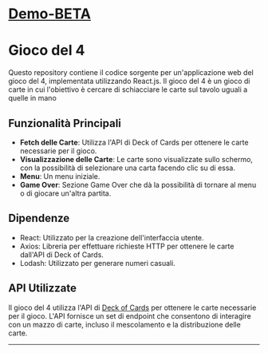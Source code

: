 # [Demo-BETA](https://sf4nu.github.io/react-gioco-di-carte-con-api/)

# Gioco del 4

Questo repository contiene il codice sorgente per un'applicazione web del gioco del 4, implementata utilizzando React.js. Il gioco del 4 è un gioco di carte in cui l'obiettivo è cercare di schiacciare le carte sul tavolo uguali a quelle in mano

## Funzionalità Principali
- **Fetch delle Carte**: Utilizza l'API di Deck of Cards per ottenere le carte necessarie per il gioco.
- **Visualizzazione delle Carte**: Le carte sono visualizzate sullo schermo, con la possibilità di selezionare una carta facendo clic su di essa.
- **Menu**: Un menu iniziale.
- **Game Over**: Sezione Game Over che dà la possibilità di tornare al menu o di giocare un'altra partita.
  

## Dipendenze
- React: Utilizzato per la creazione dell'interfaccia utente.
- Axios: Libreria per effettuare richieste HTTP per ottenere le carte dall'API di Deck of Cards.
- Lodash: Utilizzato per generare numeri casuali.

## API Utilizzate
Il gioco del 4 utilizza l'API di [Deck of Cards](https://deckofcardsapi.com/) per ottenere le carte necessarie per il gioco. L'API fornisce un set di endpoint che consentono di interagire con un mazzo di carte, incluso il mescolamento e la distribuzione delle carte.

---

